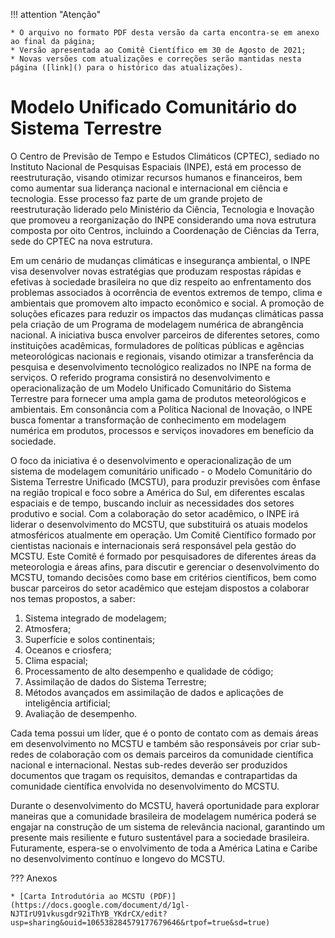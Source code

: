 !!! attention "Atenção"

    * O arquivo no formato PDF desta versão da carta encontra-se em anexo ao final da página;
    * Versão apresentada ao Comitê Científico em 30 de Agosto de 2021;
    * Novas versões com atualizações e correções serão mantidas nesta página ([link]() para o histórico das atualizações).

# Modelo Unificado Comunitário do Sistema Terrestre


O Centro de Previsão de Tempo e Estudos Climáticos (CPTEC), sediado no Instituto Nacional de Pesquisas Espaciais (INPE), está em processo de reestruturação, visando otimizar recursos humanos e financeiros, bem como aumentar sua liderança nacional e internacional em ciência e tecnologia. Esse processo faz parte de um grande projeto de reestruturação liderado pelo Ministério da Ciência, Tecnologia e Inovação que promoveu a reorganização do INPE considerando uma nova estrutura composta por oito Centros, incluindo a Coordenação de Ciências da Terra, sede do CPTEC na nova estrutura.

Em um cenário de mudanças climáticas e insegurança ambiental, o INPE visa desenvolver novas estratégias que produzam respostas rápidas e efetivas à sociedade brasileira no que diz respeito ao enfrentamento dos problemas associados à ocorrência de eventos extremos de tempo, clima e ambientais que promovem alto impacto econômico e social. A promoção de soluções eficazes para reduzir os impactos das mudanças climáticas passa pela criação de um Programa de modelagem numérica de abrangência nacional. A iniciativa busca envolver parceiros de diferentes setores, como instituições acadêmicas, formuladores de políticas públicas e agências meteorológicas nacionais e regionais, visando otimizar a transferência da pesquisa e desenvolvimento tecnológico realizados no INPE na forma de serviços. O referido programa consistirá no desenvolvimento e operacionalização de um Modelo Unificado Comunitário do Sistema Terrestre para fornecer uma ampla gama de produtos meteorológicos e ambientais. Em consonância com a Política Nacional de Inovação, o INPE busca fomentar a transformação de conhecimento em modelagem numérica em produtos, processos e serviços inovadores em benefício da sociedade.

O foco da iniciativa é o desenvolvimento e operacionalização de um sistema de modelagem comunitário unificado - o Modelo Comunitário do Sistema Terrestre Unificado (MCSTU), para produzir previsões com ênfase na região tropical e foco sobre a América do Sul, em diferentes escalas espaciais e de tempo, buscando incluir as necessidades dos setores produtivo e social. Com a colaboração do setor acadêmico, o INPE irá liderar o desenvolvimento do MCSTU,  que substituirá os atuais modelos atmosféricos atualmente em operação. Um Comitê Científico formado por cientistas nacionais e internacionais será responsável pela gestão do MCSTU. Este Comitê é formado por pesquisadores de diferentes áreas da meteorologia e áreas afins, para discutir e gerenciar o desenvolvimento do MCSTU, tomando decisões como base em critérios científicos, bem como buscar parceiros do setor acadêmico que estejam dispostos a colaborar nos temas propostos, a saber:

1. Sistema integrado de modelagem;
2. Atmosfera;
3. Superfície e solos continentais;
4. Oceanos e criosfera;
5. Clima espacial;
6. Processamento de alto desempenho e qualidade de código;
7. Assimilação de dados do Sistema Terrestre;
8. Métodos avançados em assimilação de dados e aplicações de inteligência artificial;
9. Avaliação de desempenho.

Cada tema possui um líder, que é o ponto de contato com as demais áreas em desenvolvimento no MCSTU e também são responsáveis por criar sub-redes de colaboração com os demais parceiros da comunidade científica nacional e internacional. Nestas sub-redes deverão ser produzidos documentos que tragam os requisitos, demandas e contrapartidas da comunidade científica envolvida no desenvolvimento do MCSTU. 

Durante o desenvolvimento do MCSTU, haverá oportunidade para explorar maneiras que a comunidade brasileira de modelagem numérica poderá se engajar na construção de um sistema de relevância nacional, garantindo um presente mais resiliente e futuro sustentável para a sociedade brasileira. Futuramente, espera-se o envolvimento de toda a América Latina e Caribe no desenvolvimento contínuo e longevo do MCSTU.

??? Anexos

    * [Carta Introdutória ao MCSTU (PDF)](https://docs.google.com/document/d/1gl-NJTIrU91vkusgdr92iThYB_YKdrCX/edit?usp=sharing&ouid=106538284579177679646&rtpof=true&sd=true)
